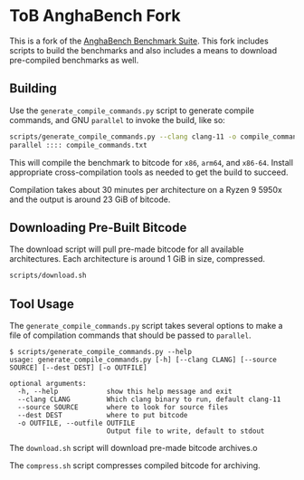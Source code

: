 # ToB AnghaBench Fork

This is a fork of the [AnghaBench Benchmark Suite](https://github.com/brenocfg/AnghaBench).
This fork includes scripts to build the benchmarks and also includes a means to download pre-compiled benchmarks as well.

## Building

Use the `generate_compile_commands.py` script to generate compile commands, and GNU `parallel` to invoke the build, like so:

```sh
scripts/generate_compile_commands.py --clang clang-11 -o compile_commands.txt
parallel :::: compile_commands.txt
```

This will compile the benchmark to bitcode for `x86`, `arm64`, and `x86-64`. Install appropriate cross-compilation tools as needed to get the build to succeed.

Compilation takes about 30 minutes per architecture on a Ryzen 9 5950x and the output is around 23 GiB of bitcode.

## Downloading Pre-Built Bitcode

The download script will pull pre-made bitcode for all available architectures. Each architecture is around 1 GiB in size, compressed.

```sh
scripts/download.sh
```

## Tool Usage

The `generate_compile_commands.py` script takes several options to make a file of compilation commands that should be passed to `parallel`.

```
$ scripts/generate_compile_commands.py --help
usage: generate_compile_commands.py [-h] [--clang CLANG] [--source SOURCE] [--dest DEST] [-o OUTFILE]

optional arguments:
  -h, --help            show this help message and exit
  --clang CLANG         Which clang binary to run, default clang-11
  --source SOURCE       where to look for source files
  --dest DEST           where to put bitcode
  -o OUTFILE, --outfile OUTFILE
                        Output file to write, default to stdout
```

The `download.sh` script will download pre-made bitcode archives.o

The `compress.sh` script compresses compiled bitcode for archiving.
